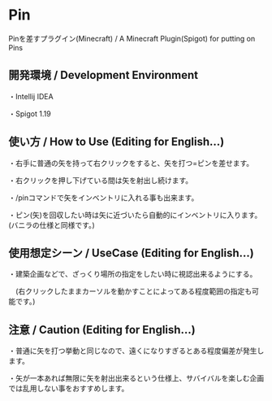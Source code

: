 # Pin
Pinを差すプラグイン(Minecraft) / A Minecraft Plugin(Spigot) for putting on Pins

## 開発環境 / Development Environment
・Intellij IDEA

・Spigot 1.19

## 使い方 / How to Use (Editing for English…)
・右手に普通の矢を持って右クリックをすると、矢を打つ=ピンを差せます。

・右クリックを押し下げている間は矢を射出し続けます。

・/pinコマンドで矢をインベントリに入れる事も出来ます。

・ピン(矢)を回収したい時は矢に近づいたら自動的にインベントリに入ります。(バニラの仕様と同様です。)

## 使用想定シーン / UseCase (Editing for English…)
・建築企画などで、ざっくり場所の指定をしたい時に視認出来るようにする。

　(右クリックしたままカーソルを動かすことによってある程度範囲の指定も可能です。)

## 注意 / Caution (Editing for English…)
・普通に矢を打つ挙動と同じなので、遠くになりすぎるとある程度偏差が発生します。

・矢が一本あれば無限に矢を射出出来るという仕様上、サバイバルを楽しむ企画では乱用しない事をおすすめします。
